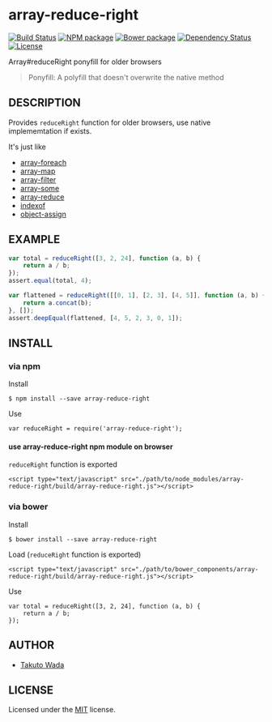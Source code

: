 array-reduce-right
================================

[![Build Status][travis-image]][travis-url]
[![NPM package][npm-image]][npm-url]
[![Bower package][bower-image]][bower-url]
[![Dependency Status][depstat-image]][depstat-url]
[![License][license-image]][license-url]


Array#reduceRight ponyfill for older browsers

> Ponyfill: A polyfill that doesn't overwrite the native method


DESCRIPTION
---------------------------------------

Provides `reduceRight` function for older browsers, use native implememtation if exists.

It's just like

- [array-foreach](https://www.npmjs.org/package/array-foreach)
- [array-map](https://www.npmjs.org/package/array-map)
- [array-filter](https://www.npmjs.org/package/array-filter)
- [array-some](https://www.npmjs.org/package/array-some)
- [array-reduce](https://www.npmjs.org/package/array-reduce)
- [indexof](https://www.npmjs.org/package/indexof)
- [object-assign](https://www.npmjs.com/package/object-assign)


EXAMPLE
---------------------------------------

```javascript
var total = reduceRight([3, 2, 24], function (a, b) {
    return a / b;
});
assert.equal(total, 4);

var flattened = reduceRight([[0, 1], [2, 3], [4, 5]], function (a, b) {
    return a.concat(b);
}, []);
assert.deepEqual(flattened, [4, 5, 2, 3, 0, 1]);
```


INSTALL
---------------------------------------

### via npm

Install

    $ npm install --save array-reduce-right

Use

    var reduceRight = require('array-reduce-right');


#### use array-reduce-right npm module on browser

`reduceRight` function is exported

    <script type="text/javascript" src="./path/to/node_modules/array-reduce-right/build/array-reduce-right.js"></script>


### via bower

Install

    $ bower install --save array-reduce-right

Load (`reduceRight` function is exported)

    <script type="text/javascript" src="./path/to/bower_components/array-reduce-right/build/array-reduce-right.js"></script>

Use

    var total = reduceRight([3, 2, 24], function (a, b) {
        return a / b;
    });


AUTHOR
---------------------------------------
* [Takuto Wada](http://github.com/twada)


LICENSE
---------------------------------------
Licensed under the [MIT](https://github.com/twada/array-reduce-right/blob/master/LICENSE) license.

[travis-url]: http://travis-ci.org/twada/array-reduce-right
[travis-image]: https://secure.travis-ci.org/twada/array-reduce-right.svg?branch=master

[npm-url]: https://npmjs.org/package/array-reduce-right
[npm-image]: https://badge.fury.io/js/array-reduce-right.svg

[bower-url]: http://badge.fury.io/bo/array-reduce-right
[bower-image]: https://badge.fury.io/bo/array-reduce-right.svg

[depstat-url]: https://gemnasium.com/twada/array-reduce-right
[depstat-image]: https://gemnasium.com/twada/array-reduce-right.svg

[license-url]: https://github.com/twada/array-reduce-right/blob/master/LICENSE
[license-image]: http://img.shields.io/badge/license-MIT-brightgreen.svg
